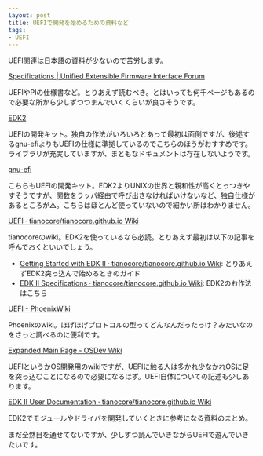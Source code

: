 ```yaml
---
layout: post
title: UEFIで開発を始めるための資料など
tags:
- UEFI
---
```


UEFI関連は日本語の資料が少ないので苦労します。

[Specifications \| Unified Extensible Firmware Interface Forum](http://www.uefi.org/specifications)

UEFIやPIの仕様書など。とりあえず読むべき。とはいっても何千ページもあるので必要な所から少しずつつまんでいくくらいが良さそうです。

[EDK2](https://github.com/tianocore/edk2)

UEFIの開発キット。独自の作法がいろいろとあって最初は面倒ですが、後述するgnu-efiよりもUEFIの仕様に準拠しているのでこちらのほうがおすすめです。ライブラリが充実していますが、まともなドキュメントは存在しないようです。

[gnu-efi](https://sourceforge.net/projects/gnu-efi/)

こちらもUEFIの開発キット。EDK2よりUNIXの世界と親和性が高くとっつきやすそうですが、関数をラッパ経由で呼び出さなければいけないなど、独自仕様があるところが△。こちらはほとんど使っていないので細かい所はわかりません。

[UEFI · tianocore/tianocore.github.io Wiki](https://github.com/tianocore/tianocore.github.io/wiki/UEFI)

tianocoreのwiki。EDK2を使っているなら必読。とりあえず最初は以下の記事を呼んでおくといいでしょう。
+ [Getting Started with EDK II · tianocore/tianocore.github.io Wiki](https://github.com/tianocore/tianocore.github.io/wiki/Getting-Started-with-EDK-II): とりあえずEDK2突っ込んで始めるときのガイド
+ [EDK II Specifications · tianocore/tianocore.github.io Wiki](https://github.com/tianocore/tianocore.github.io/wiki/EDK-II-Specifications): EDK2のお作法はこちら

[UEFI - PhoenixWiki](http://wiki.phoenix.com/wiki/index.php/UEFI)

Phoenixのwiki。ほげほげプロトコルの型ってどんなんだったっけ？みたいなのをさっと調べるのに便利です。

[Expanded Main Page - OSDev Wiki](http://wiki.osdev.org/Main_Page)

UEFIというかOS開発用のwikiですが、UEFIに触る人は多かれ少なかれOSに足を突っ込むことになるので必要になるはず。UEFI自体についての記述も少しあります。

[EDK II User Documentation · tianocore/tianocore.github.io Wiki](https://github.com/tianocore/tianocore.github.io/wiki/EDK-II-User-Documentation)

EDK2でモジュールやドライバを開発していくときに参考になる資料のまとめ。

まだ全然目を通せてないですが、少しずつ読んでいきながらUEFIで遊んでいきたいです。

